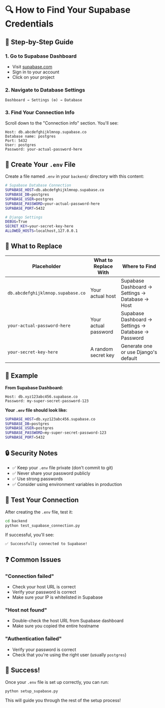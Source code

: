 # 🔍 How to Find Your Supabase Credentials

## 📍 Step-by-Step Guide

### 1. **Go to Supabase Dashboard**
- Visit [supabase.com](https://supabase.com)
- Sign in to your account
- Click on your project

### 2. **Navigate to Database Settings**
```
Dashboard → Settings (⚙️) → Database
```

### 3. **Find Your Connection Info**
Scroll down to the "Connection info" section. You'll see:

```
Host: db.abcdefghijklmnop.supabase.co
Database name: postgres
Port: 5432
User: postgres
Password: your-actual-password-here
```

## 📝 Create Your `.env` File

Create a file named `.env` in your `backend/` directory with this content:

```bash
# Supabase Database Connection
SUPABASE_HOST=db.abcdefghijklmnop.supabase.co
SUPABASE_DB=postgres
SUPABASE_USER=postgres
SUPABASE_PASSWORD=your-actual-password-here
SUPABASE_PORT=5432

# Django Settings
DEBUG=True
SECRET_KEY=your-secret-key-here
ALLOWED_HOSTS=localhost,127.0.0.1
```

## 🔄 What to Replace

| Placeholder | What to Replace With | Where to Find |
|-------------|---------------------|---------------|
| `db.abcdefghijklmnop.supabase.co` | Your actual host | Supabase Dashboard → Settings → Database → Host |
| `your-actual-password-here` | Your actual password | Supabase Dashboard → Settings → Database → Password |
| `your-secret-key-here` | A random secret key | Generate one or use Django's default |

## 🎯 Example

**From Supabase Dashboard:**
```
Host: db.xyz123abc456.supabase.co
Password: my-super-secret-password-123
```

**Your `.env` file should look like:**
```bash
SUPABASE_HOST=db.xyz123abc456.supabase.co
SUPABASE_DB=postgres
SUPABASE_USER=postgres
SUPABASE_PASSWORD=my-super-secret-password-123
SUPABASE_PORT=5432
```

## 🔒 Security Notes

- ✅ Keep your `.env` file private (don't commit to git)
- ✅ Never share your password publicly
- ✅ Use strong passwords
- ✅ Consider using environment variables in production

## 🧪 Test Your Connection

After creating the `.env` file, test it:

```bash
cd backend
python test_supabase_connection.py
```

If successful, you'll see:
```
✅ Successfully connected to Supabase!
```

## ❓ Common Issues

### "Connection failed"
- Check your host URL is correct
- Verify your password is correct
- Make sure your IP is whitelisted in Supabase

### "Host not found"
- Double-check the host URL from Supabase dashboard
- Make sure you copied the entire hostname

### "Authentication failed"
- Verify your password is correct
- Check that you're using the right user (usually `postgres`)

## 🎉 Success!

Once your `.env` file is set up correctly, you can run:

```bash
python setup_supabase.py
```

This will guide you through the rest of the setup process! 